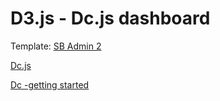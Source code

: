 # D3.js - Dc.js dashboard

Template: [SB Admin 2](http://startbootstrap.com/template-overviews/sb-admin-2/)

[Dc.js](https://github.com/dc-js/dc.js)

[Dc -getting started](http://dc-js.github.io/dc.js/docs/stock.html)
